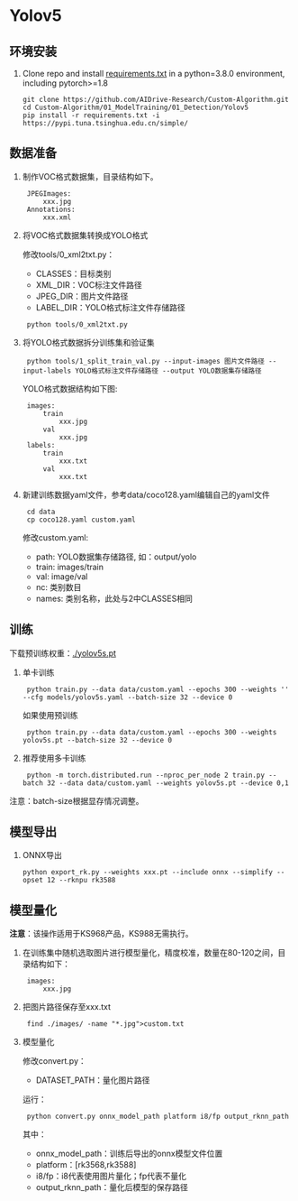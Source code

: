 # Yolov5

## 环境安装

1. Clone repo and install [requirements.txt](requirements.txt) in a python=3.8.0 environment, including pytorch>=1.8

   ```
   git clone https://github.com/AIDrive-Research/Custom-Algorithm.git
   cd Custom-Algorithm/01_ModelTraining/01_Detection/Yolov5  
   pip install -r requirements.txt -i https://pypi.tuna.tsinghua.edu.cn/simple/
   ```

## 数据准备

1. 制作VOC格式数据集，目录结构如下。

   ```
    JPEGImages:
    	xxx.jpg
    Annotations:
    	xxx.xml
   ```

2. 将VOC格式数据集转换成YOLO格式

   修改tools/0_xml2txt.py：

   - CLASSES：目标类别
   - XML_DIR：VOC标注文件路径
   - JPEG_DIR：图片文件路径
   - LABEL_DIR：YOLO格式标注文件存储路径

   ```
    python tools/0_xml2txt.py
   ```

3. 将YOLO格式数据拆分训练集和验证集

   ```
    python tools/1_split_train_val.py --input-images 图片文件路径 --input-labels YOLO格式标注文件存储路径 --output YOLO数据集存储路径
   ```

   YOLO格式数据结构如下图:

   ```
    images:
    	train
    		xxx.jpg
    	val
    		xxx.jpg
    labels:
    	train
    		xxx.txt
    	val
    		xxx.txt	
   ```

4. 新建训练数据yaml文件，参考data/coco128.yaml编辑自己的yaml文件

   ```
    cd data
    cp coco128.yaml custom.yaml
   ```

   修改custom.yaml:

   - path: YOLO数据集存储路径, 如：output/yolo
   - train: images/train
   - val: image/val
   - nc: 类别数目
   - names: 类别名称，此处与2中CLASSES相同

## 训练

下载预训练权重：[./yolov5s.pt](https://pan.baidu.com/s/1eGCl5q809TVYe8vh7heh3A?pwd=0000)

1. 单卡训练

   ```
    python train.py --data data/custom.yaml --epochs 300 --weights '' --cfg models/yolov5s.yaml --batch-size 32 --device 0
   ```

   如果使用预训练

   ```
    python train.py --data data/custom.yaml --epochs 300 --weights yolov5s.pt --batch-size 32 --device 0
   ```

2. 推荐使用多卡训练

   ```
    python -m torch.distributed.run --nproc_per_node 2 train.py --batch 32 --data data/custom.yaml --weights yolov5s.pt --device 0,1
   ```
注意：batch-size根据显存情况调整。

## 模型导出

1. ONNX导出

   ```
   python export_rk.py --weights xxx.pt --include onnx --simplify --opset 12 --rknpu rk3588
   ```

## 模型量化
**注意**：该操作适用于KS968产品，KS988无需执行。

1. 在训练集中随机选取图片进行模型量化，精度校准，数量在80-120之间，目录结构如下：

   ```
    images:
    	xxx.jpg
   ```

2. 把图片路径保存至xxx.txt

   ```
    find ./images/ -name "*.jpg">custom.txt
   ```

3. 模型量化

   修改convert.py：

   - DATASET_PATH：量化图片路径

   运行：

   ```
    python convert.py onnx_model_path platform i8/fp output_rknn_path
   ```

   其中：

   - onnx_model_path：训练后导出的onnx模型文件位置
   - platform：[rk3568,rk3588]
   - i8/fp：i8代表使用图片量化；fp代表不量化
   - output_rknn_path：量化后模型的保存路径

